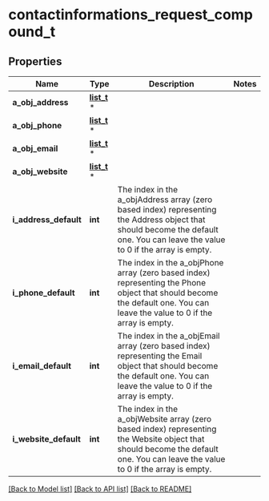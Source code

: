 # contactinformations_request_compound_t

## Properties
Name | Type | Description | Notes
------------ | ------------- | ------------- | -------------
**a_obj_address** | [**list_t**](address_request.md) \* |  | 
**a_obj_phone** | [**list_t**](phone_request.md) \* |  | 
**a_obj_email** | [**list_t**](email_request.md) \* |  | 
**a_obj_website** | [**list_t**](website_request.md) \* |  | 
**i_address_default** | **int** | The index in the a_objAddress array (zero based index) representing the Address object that should become the default one.  You can leave the value to 0 if the array is empty. | 
**i_phone_default** | **int** | The index in the a_objPhone array (zero based index) representing the Phone object that should become the default one.  You can leave the value to 0 if the array is empty. | 
**i_email_default** | **int** | The index in the a_objEmail array (zero based index) representing the Email object that should become the default one.  You can leave the value to 0 if the array is empty. | 
**i_website_default** | **int** | The index in the a_objWebsite array (zero based index) representing the Website object that should become the default one.  You can leave the value to 0 if the array is empty. | 

[[Back to Model list]](../README.md#documentation-for-models) [[Back to API list]](../README.md#documentation-for-api-endpoints) [[Back to README]](../README.md)


